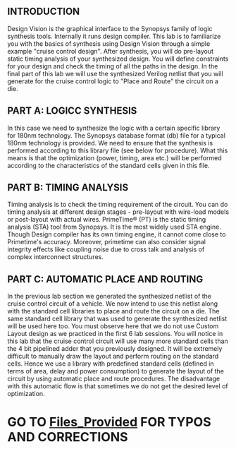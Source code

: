 ## INTRODUCTION
Design Vision is the graphical interface to the Synopsys family of logic synthesis tools. Internally it runs
design compiler. This lab is to familiarize you with the basics of synthesis using Design Vision through a simple
example "cruise control design". After synthesis, you will do pre-layout static timing analysis of your synthesized
design. You will define constraints for your design and check the timing of all the paths in the design. In the final part
of this lab we will use the synthesized Verilog netlist that you will generate for the cruise control logic to "Place and
Route" the circuit on a die.

## PART A: LOGICC SYNTHESIS
In this case we need to synthesize the logic with a certain specific library for 180nm technology. The Synopsys
database format (db) file for a typical 180nm technology is provided. We need to ensure that the
synthesis is performed according to this library file (see below for procedure). What this means is that the optimization
(power, timing, area etc.) will be performed according to the characteristics of the standard cells given in this file.

## PART B: TIMING ANALYSIS
Timing analysis is to check the timing requirement of the circuit. You can do timing analysis at
different design stages - pre-layout with wire-load models or post-layout with actual wires.
PrimeTime® (PT) is the static timing analysis (STA) tool from Synopsys. It is the most widely used
STA engine.
Though Design compiler has its own timing engine, it cannot come close to Primetime's accuracy.
Moreover, primetime can also consider signal integrity effects like coupling noise due to cross talk
and analysis of complex interconnect structures.

## PART C: AUTOMATIC PLACE AND ROUTING
In the previous lab section we generated the synthesized netlist of the cruise control circuit of a vehicle. We now
intend to use this netlist along with the standard cell libraries to place and route the circuit on a die. The same
standard cell library that was used to generate the synthesized netlist will be used here too.
You must observe here that we do not use Custom Layout design as we practiced in the first 6 lab sessions. You will
notice in this lab that the cruise control circuit will use many more standard cells than the 4 bit pipelined adder that you
previously designed. It will be extremely difficult to manually draw the layout and perform routing on the standard cells.
Hence we use a library with predefined standard cells (defined in terms of area, delay and power consumption) to
generate the layout of the circuit by using automatic place and route procedures. The disadvantage with this automatic
flow is that sometimes we do not get the desired level of optimization.

# GO TO [Files_Provided](99hhernandez/ECEN454/blob/main/Lab07/Files_Provided/README.md) FOR TYPOS AND CORRECTIONS

